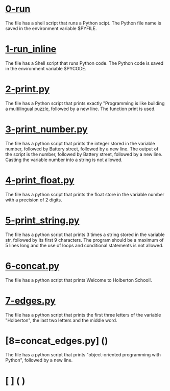 # [0-run](https://github.com/RobinM2022/alx-higher_level_programming/blob/master/0x00-python-hello_world/0-run)
The file has a shell script that runs a Python scipt. The Python file name is saved in the environment variable $PYFILE.

# [1-run_inline](https://github.com/RobinM2022/alx-higher_level_programming/blob/master/0x00-python-hello_world/1-run_inline)
The file has a Shell script that runs Python code. The Python code is saved in the environment variable $PYCODE.

# [2-print.py](https://github.com/RobinM2022/alx-higher_level_programming/blob/master/0x00-python-hello_world/2-print.py)
The file has a Python script that prints exactly "Programming is like building a multilingual puzzle, followed by a new line. The function print is used. 

# [3-print_number.py](https://github.com/RobinM2022/alx-higher_level_programming/blob/master/0x00-python-hello_world/3-print_number.py)
The file has a python script that prints the integer stored in the variable number, followed by Battery street, followed by a new line. The output of the script is the number, followed by Battery street, followed by a new line. Casting the variable number into a string is not allowed. 

# [4-print_float.py](https://github.com/RobinM2022/alx-higher_level_programming/blob/master/0x00-python-hello_world/4-print_float.py)
The file has a python script that prints the float store in the variable number with a precision of 2 digits. 

# [5-print_string.py](https://github.com/RobinM2022/alx-higher_level_programming/blob/master/0x00-python-hello_world/5-print_string.py)
The file has a python script that prints 3 times a string stored in the variable str, followed by its first 9 characters. The program should be a maximum of 5 lines long and the use of loops and conditional statements is not allowed.

# [6-concat.py](https://github.com/RobinM2022/alx-higher_level_programming/blob/master/0x00-python-hello_world/6-concat.py)
The file has a python script that prints Welcome to Holberton School!.

# [7-edges.py](https://github.com/RobinM2022/alx-higher_level_programming/blob/master/0x00-python-hello_world/7-edges.py)
The file has a python script that prints the first three letters of the variable "Holberton", the last two letters and the middle word. 

# [8=concat_edges.py] ()
The file has a python script that prints "object-oriented programming with Python", followed by a new line.

# [ ] ( )
